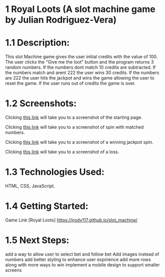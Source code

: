 # 1 Royal Loots (A slot machine game by Julian Rodriguez-Vera)

# 1.1 Description:

This slot Machine game gives the user initial credits with the value of 100. The user clicks the "Give me the loot" button and the program returns 3 random numbers. If the numbers dont match 10 credits are subtracted. If the numbers match and arent 222 the user wins 30 credits. If the numbers are 222 the user hits the jackpot and wins the game allowing the user to reset the game. If the user runs out of credits the game is over.

# 1.2 Screenshots:

Clicking [this link](https://i.imgur.com/7lvYeaK.png) will take you to a screenshot of the starting page.

Clicking [this link](https://i.imgur.com/o6yYywQ.png) will take you to a screenshot of spin with matched numbers.

Clicking [this link](https://i.imgur.com/GVnBPIT.png) will take you to a screenshot of a winning jackpot spin.

Clicking [this link](https://i.imgur.com/2mAhgvy.png) will take you to a screenshot of a loss.

# 1.3 Technologies Used:

HTML, CSS, JavaScript.

# 1.4 Getting Started:

Game Link [Royal Loots] https://jrodv117.github.io/slot_machine/

# 1.5 Next Steps:

add a way to allow user to select bet and follow bet
Add images instead of numbers
add better styling to enhance user expirience
add more rows along with more ways to win
implement a mobile design to support smaller screens